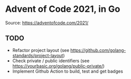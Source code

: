 # Advent of Code 2021, in Go

Source: https://adventofcode.com/2021/

## TODO

- Refactor project layout (see https://github.com/golang-standards/project-layout) 
- Check private / public identifiers (see https://yourbasic.org/golang/public-private/)
- Implement Github Action to build, test and get badges
